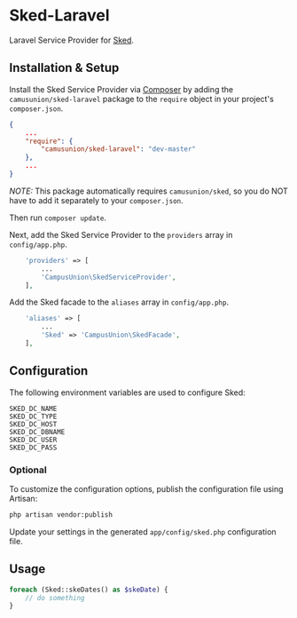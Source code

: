 # Sked-Laravel
Laravel Service Provider for [Sked](https://github.com/CampusUnion/Sked).

## Installation & Setup

Install the Sked Service Provider via [Composer](http://getcomposer.org)
by adding the `camusunion/sked-laravel` package to the `require` object in
your project's `composer.json`.

```json
{
    ...
    "require": {
        "camusunion/sked-laravel": "dev-master"
    },
    ...
}
```

*NOTE:* This package automatically requires `camusunion/sked`, so you do NOT
have to add it separately to your `composer.json`.

Then run `composer update`.

Next, add the Sked Service Provider to the `providers` array in `config/app.php`.

```php
    'providers' => [
        ...
        'CampusUnion\SkedServiceProvider',
    ],
```

Add the Sked facade to the `aliases` array in `config/app.php`.

```php
    'aliases' => [
        ...
        'Sked' => 'CampusUnion\SkedFacade',
    ],
```

## Configuration

The following environment variables are used to configure Sked:
```
SKED_DC_NAME
SKED_DC_TYPE
SKED_DC_HOST
SKED_DC_DBNAME
SKED_DC_USER
SKED_DC_PASS
```

### Optional

To customize the configuration options, publish the configuration file using Artisan:

```sh
php artisan vendor:publish
```

Update your settings in the generated `app/config/sked.php` configuration file.

## Usage

```php
foreach (Sked::skeDates() as $skeDate) {
    // do something
}
```
